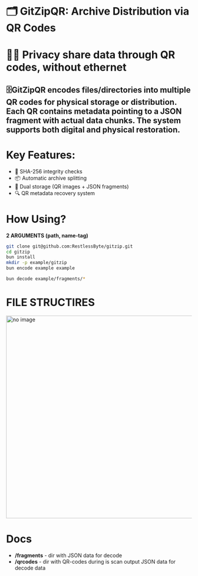 # 🗂️ GitZipQR: Archive Distribution via QR Codes
# 🕵️‍♂️ Privacy share data through QR codes, without ethernet
## 🗄️GitZipQR encodes files/directories into multiple QR codes for physical storage or distribution. Each QR contains metadata pointing to a JSON fragment with actual data chunks. The system supports both digital and physical restoration.
# Key Features:
- 🔐 SHA-256 integrity checks
-  📦 Automatic archive splitting
- 🧩 Dual storage (QR images + JSON fragments)
- 🔍 QR metadata recovery system

# How Using?
**2 ARGUMENTS (path, name-tag)**
```bash
git clone git@github.com:RestlessByte/gitzip.git
cd gitzip
bun install
mkdir -p example/gitzip
bun encode example example
```

```bash
bun decode example/fragments/* 
```
# FILE STRUCTIRES
<img src='https://raw.githubusercontent.com/RestlessByte/gitzip/refs/heads/main/assets/structures/structures.png' width=550 height=550 alt='no image'/>

# Docs

- **/fragments** - dir with JSON data for decode
- **/qrcodes** - dir with QR-codes during is scan output JSON data for decode data